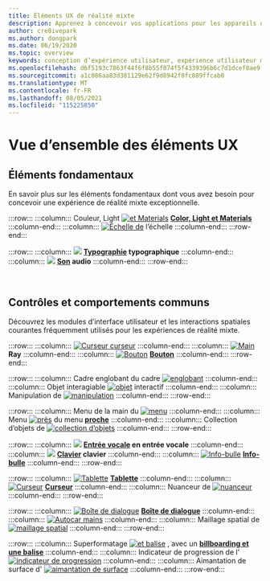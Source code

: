 ```yaml
---
title: Éléments UX de réalité mixte
description: Apprenez à concevoir vos applications pour les appareils de réalité mixte avec des éléments de base, des contrôles communs et des comportements.
author: cre8ivepark
ms.author: dongpark
ms.date: 06/19/2020
ms.topic: overview
keywords: conception d’expérience utilisateur, expérience utilisateur mixte de réalité, expérience utilisateur, modèles d’application, contrôles, style, HoloLens, interaction, interaction spatiale, interface utilisateur spatiale, éléments UX, comportements, blocs de construction, typographie, couleur, casque de réalité mixte, casque de réalité mixte, casque de réalité virtuelle, HoloLens, MRTK, réalité mixte Shared Computer Toolkit
ms.openlocfilehash: d6f5193c7863f44f6f8b55f874f5f4339396b6c7d1dcef8ae9f8839cb2b8c26e
ms.sourcegitcommit: a1c086aa83d381129e62f9d8942f0fc889ffcab0
ms.translationtype: MT
ms.contentlocale: fr-FR
ms.lasthandoff: 08/05/2021
ms.locfileid: "115225850"
---
```

# <a name="ux-elements-overview"></a>Vue d’ensemble des éléments UX

## <a name="foundational-elements"></a>Éléments fondamentaux

En savoir plus sur les éléments fondamentaux dont vous avez besoin pour concevoir une expérience de réalité mixte exceptionnelle.

:::row:::
    :::column:::
       Couleur, Light [ ![ et Materials](images/640px-fragments.png)](color-light-and-materials.md) **[Color, Light et Materials](color-light-and-materials.md)**
    :::column-end:::
    :::column:::
       [ ![ Échelle de](images/volvo-cars-microsoft-hololens-experience01-640px.png)](scale.md) l’échelle **[](scale.md)**
    :::column-end:::
:::row-end:::

:::row:::
    :::column:::
       [ ![](images/typography-cover.png)](typography.md) **[Typographie](typography.md) typographique**
    :::column-end:::
    :::column:::
       [ ![](images/spatialaudio.png)](spatial-sound-design.md) **[Son](spatial-sound-design.md) audio**
    :::column-end:::
:::row-end:::

<br>

## <a name="common-controls-and-behaviors"></a>Contrôles et comportements communs

Découvrez les modules d’interface utilisateur et les interactions spatiales courantes fréquemment utilisés pour les expériences de réalité mixte.

:::row:::
    :::column:::
       [ ![ Curseur curseur](images/UX_Hero_Cursor.jpg)](cursors.md) **[](cursors.md)**
    :::column-end:::
    :::column:::
       [ ![ Main](images/UX_Hero_HandRay.jpg)](point-and-commit.md) **[](point-and-commit.md) Ray**
    :::column-end:::
    :::column:::
       [![Bouton](images/UX_Hero_Button.jpg)](button.md) **[Bouton](button.md)**
    :::column-end:::
:::row-end:::

:::row:::
    :::column:::
       Cadre englobant du cadre [ ![ englobant](images/UX_Hero_BoundingBox.jpg)](app-bar-and-bounding-box.md) **[](app-bar-and-bounding-box.md)**
    :::column-end:::
    :::column:::
       Objet interagiable [ ![ objet](images/UX_Hero_Interactable.jpg)](interactable-object.md) interactif **[](interactable-object.md)**
    :::column-end:::
    :::column:::
       Manipulation de [ ![ manipulation](images/UX_Hero_Manipulation.jpg)](direct-manipulation.md) **[](direct-manipulation.md)**
    :::column-end:::
:::row-end:::

:::row:::
    :::column:::
       Menu de la main du [ ![ menu](images/UX_Hero_HandMenu.jpg)](hand-menu.md) **[](hand-menu.md)**
    :::column-end:::
    :::column:::
       Menu [ ![ près](images/UX_Hero_NearMenu.jpg)](near-menu.md) du menu **[proche](near-menu.md)**
    :::column-end:::
    :::column:::
       Collection d’objets de [ ![ collection d’objets](images/UX_Hero_ObjectCollection.jpg)](object-collection.md) **[](object-collection.md)**
    :::column-end:::
:::row-end:::

:::row:::
    :::column:::
       [ ![](images/UX_Hero_VoiceCommand.jpg)](voice-input.md) **[Entrée vocale](voice-input.md) en entrée vocale**
    :::column-end:::
    :::column:::
       [ ![](images/UX_Hero_Keyboard.jpg)](keyboard.md) **[Clavier](keyboard.md) clavier**
    :::column-end:::
    :::column:::
       [![Info-bulle](images/UX_Hero_Tooltip.jpg)](tooltip.md) **[Info-bulle](tooltip.md)**
    :::column-end:::
:::row-end:::

:::row:::
    :::column:::
       [![Tablette](images/UX_Hero_Slate.jpg)](slate.md) **[Tablette](slate.md)**
    :::column-end:::
    :::column:::
       [![Curseur](images/UX_Hero_Slider.jpg)](slider.md) **[Curseur](slider.md)**
    :::column-end:::
    :::column:::
        Nuanceur de [ ![ nuanceur](images/UX_Hero_StandardShader.jpg)](shader.md) **[](shader.md)**
    :::column-end:::
:::row-end:::

:::row:::
    :::column:::
       [![Boîte de dialogue](images/MRTK_UX_Dialog.jpg)](dialog-ui.md) **[Boîte de dialogue](dialog-ui.md)**
    :::column-end:::
    :::column:::
       [ ![ Autocar mains](images/HandCoach/MRTK_handCoach.jpg)](hand-coach.md) **[](hand-coach.md)**
    :::column-end:::
    :::column:::
       Maillage spatial de [ ![ maillage spatial](images/MRTK_PulseShader_SpatialMesh.gif)](spatial-mesh-ux.md) **[](spatial-mesh-ux.md)**
    :::column-end:::
:::row-end:::

:::row:::
    :::column:::
        Superformatage [ ![ et balise](images/MRTK_TagAlong.gif)](billboarding-and-tag-along.md) , avec un **[billboarding et une balise](billboarding-and-tag-along.md)**
    :::column-end:::
    :::column:::
       Indicateur de progression de l' [ ![ indicateur de progression](images/MRTK_ProgressIndicator.gif)](progress.md) **[](progress.md)**
    :::column-end:::
    :::column:::
       Aimantation de surface d' [ ![ aimantation de surface](images/MRTK_SurfaceMagnetism.gif)](surface-magnetism.md) **[](surface-magnetism.md)**
    :::column-end:::
:::row-end:::

<br>
